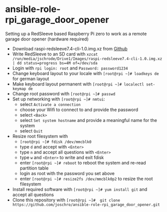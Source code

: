 # ansible-role-rpi_garage_door_opener
Setting up a RedSleeve based Raspberry Pi zero to work as a remote garage door opener (hardware required)

* Download raspi-redsleeve7.4-cli-1.0.img.xz from [Github](https://github.com/redsleeve-linux/redsleeve-linux.github.io/releases/tag/rpi-7.4-1.0)
* Write RedSleeve to an SD card with
```xzcat /run/media/jschrode/Drive1/Images/raspi-redsleeve7.4-cli-1.0.img.xz | dd status=progress bs=4M of=/dev/sda```
* Login with ```rpi login: root``` and ```Password: password1234```
* Change keyboard layout to your locale with ```[root@rpi ~]# loadkeys de``` for german layout
* Make keyboard layout permanent with ```[root@rpi ~]# localectl set-keymap de```
* Change root password with ```[root@rpi ~]# passwd```
* Set up networking with ```[root@rpi ~]# nmtui```:
  - select ```Activate a connection```
  - choose your Wifi to connect to and provide the password
  - select ```<Back>```
  - select ```Set system hostname``` and provide a meaningful name for the system
  - select ```Quit```
* Resize root filesystem with
  - ```[root@rpi ~]# fdisk /dev/mmcblk0```
  - type ```d``` and accept with ```<Enter>```
  - type ```n``` and accept all questions with ```<Enter>```
  - type ```w``` and ```<Enter>``` to write and exit fdisk
  - enter ```[root@rpi ~]# reboot``` to reboot the system and re-read partition table
  - login as root with the password you set above
  - enter ```[root@rpi ~]# resize2fs /dev/mmcblk0p2``` to resize the root filesystem
* Install required software with ```[root@rpi ~]# yum install git``` and accept all questions
* Clone this repository with ```[root@rpi ~]#  git clone https://github.com/joschro/ansible-role-rpi_garage_door_opener.git```

